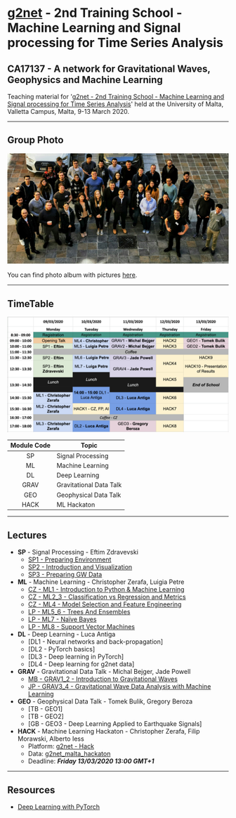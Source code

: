 # [g2net](https://www.g2net.eu/) - 2nd Training School - Machine Learning and Signal processing for Time Series Analysis
## CA17137 - A network for Gravitational Waves, Geophysics and Machine Learning
Teaching material for '[g2net - 2nd Training School - Machine Learning and Signal processing for Time Series Analysis](https://indico.ego-gw.it/event/46/)' held at the University of Malta, Valletta Campus, Malta, 9-13 March 2020.

----
## Group Photo
![group_photo](pics/group_photos/group_photo.jpg)

You can find photo album with pictures [here](https://photos.app.goo.gl/UshkScGxn7LBtMXR6).

---
## TimeTable 
![timetable](pics/timetable.png)

| **Module Code** | **Topic**                   |
|:-------------:|-------------------------|
| SP          | Signal Processing       |
| ML          | Machine Learning        |
| DL          | Deep Learning           |
| GRAV        | Gravitational Data Talk |
| GEO         | Geophysical Data Talk   |
| HACK        | ML Hackaton             |

----
## Lectures
- **SP** - Signal Processing - Eftim Zdravevski
    - [SP1 - Preparing Environment](lectures/SP_Signal_Processing_Introduction-Eftim_Zdravevski/signal_processing_0_preparing_environment.ipynb)
    - [SP2 - Introduction and Visualization](lectures/SP_Signal_Processing_Introduction-Eftim_Zdravevski/signal_processing_1_introduction_and_visualization.ipynb)
    - [SP3 - Preparing GW Data](lectures/SP_Signal_Processing_Introduction-Eftim_Zdravevski/signal_processing_2_preparing_GW_data.ipynb)
- **ML** - Machine Learning - Christopher Zerafa, Luigia Petre
    - [CZ - ML1 - Introduction to Python & Machine Learning](lectures/ML_Christopher_Zerafa/ML1_Intro_Python_ML/ML1_Intro_Python_ML.md)
    - [CZ - ML2_3 - Classification vs Regression and Metrics](lectures/ML_Christopher_Zerafa/ML2_3_Classification_Regression_Metrics/ML2_3_Classification_Regression_Metrics.md)
    - [CZ - ML4 - Model Selection and Feature Engineering](lectures/ML_Christopher_Zerafa/ML4_Model_Selection/ML4_Model_Selection.md)
    - [LP - ML5_6 - Trees And Ensembles](lectures/ML_Luigia_Petre/ML5_6_TreesAndEnsembles.ipynb)
    - [LP - ML7 - Naïve Bayes](lectures/ML_Luigia_Petre/ML7_naiveBayes.ipynb)
    - [LP - ML8 - Support Vector Machines](lectures/ML_Luigia_Petre/ML8_SupportVectorMachines.ipynb)
- **DL** - Deep Learning - Luca Antiga
    - [DL1 - Neural networks and back-propagation]
    - [DL2 - PyTorch basics]
    - [DL3 - Deep learning in PyTorch] 
    - [DL4 - Deep learning for g2net data]
- **GRAV**	- Gravitational Data Talk - Michal Bejger, Jade Powell
    - [MB - GRAV1_2 - Introduction to Gravitational Waves](lectures/GRAV_Intro_gw12_bejger_g2net_malta.pdf)
    - [JP - GRAV3_4 - Gravitational Wave Data Analysis with Machine Learning](lectures/GRAV_GW_Data_Jade_Powell.pdf)
- **GEO**	- Geophysical Data Talk - Tomek Bulik, Gregory Beroza
    - [TB - GEO1]
    - [TB - GEO2]
    - [GB - GEO3 - Deep Learning Applied to Earthquake Signals]
- **HACK**	- Machine Learning Hackaton - Christopher Zerafa, Filip Morawski, Alberto Iess
    - Platform: [g2net - Hack](http://88.198.90.93/)
    - Data: [g2net_malta_hackaton](https://github.com/zerafachris/g2net_malta_hackaton)
    - Deadline: _**Friday 13/03/2020 13:00 GMT+1**_
---
## Resources
- [Deep Learning with PyTorch](https://www.manning.com/books/deep-learning-with-pytorch)